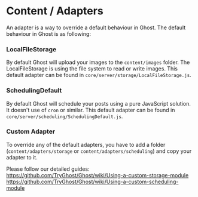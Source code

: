 # Content / Adapters


An adapter is a way to override a default behaviour in Ghost.
The default behaviour in Ghost is as following:

### LocalFileStorage
By default Ghost will upload your images to the `content/images` folder.
The LocalFileStorage is using the file system to read or write images.
This default adapter can be found in `core/server/storage/LocalFileStorage.js`.

### SchedulingDefault
By default Ghost will schedule your posts using a pure JavaScript solution.
It doesn't use of `cron` or similar.
This default adapter can be found in `core/server/scheduling/SchedulingDefault.js`.

### Custom Adapter
To override any of the default adapters, you have to add a folder (`content/adapters/storage` or `content/adapters/scheduling`) and copy your adapter to it. 

Please follow our detailed guides:
https://github.com/TryGhost/Ghost/wiki/Using-a-custom-storage-module
https://github.com/TryGhost/Ghost/wiki/Using-a-custom-scheduling-module

